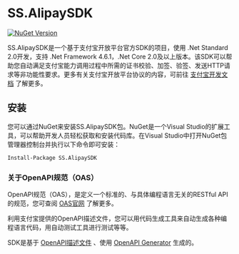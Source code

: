 # SS.AlipaySDK

[![NuGet Version](https://img.shields.io/nuget/v/ss.alipay.svg?style=flat)](https://www.nuget.org/packages?q=SS.AlipaySDK)

SS.AlipaySDK是一个基于支付宝开放平台官方SDK的项目，使用 .Net Standard 2.0开发，支持 .Net Framework 4.6.1，.Net Core 2.0及以上版本。该SDK可以帮助您自动满足支付宝能力调用过程中所需的证书校验、加签、验签、发送HTTP请求等非功能性要求。更多有关支付宝开放平台协议的内容，可前往 [支付宝开发文档](https://opendocs.alipay.com/open-v3/054kaq) 了解更多。

## 安装

您可以通过NuGet来安装SS.AlipaySDK包。NuGet是一个Visual Studio的扩展工具，可以帮助开发人员轻松获取和安装代码库。在Visual Studio中打开NuGet包管理器控制台并执行以下命令即可安装：

```sh
Install-Package SS.AlipaySDK
```

### 关于OpenAPI规范（OAS）

OpenAPI规范（OAS），是定义一个标准的、与具体编程语言无关的RESTful API的规范，您可查阅 [OAS官网](https://www.openapis.org) 了解更多。

利用支付宝提供的OpenAPI描述文件，您可以用代码生成工具来自动生成各种编程语言代码，用自动测试工具进行测试等等。

SDK是基于 [OpenAPI描述文件](openapi.json) 、使用 [OpenAPI Generator](https://openapi-generator.tech) 生成的。
